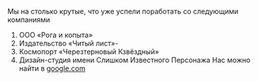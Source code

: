Мы на столько крутые, что уже успели поработать со следующими компаниями

1. ООО «Рога и копыта»
2. Издательство «Читый лист»-
3. Космопорт «Черезтерновый Кзвёздный»
4. Дизайн-студия имени Слишком Известного Персонажа
Нас можно найти в [google.com](google.com)